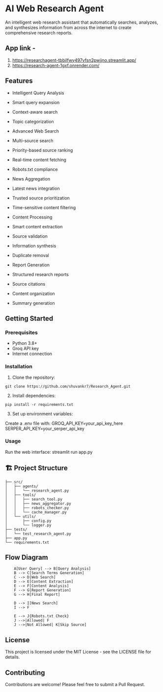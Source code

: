 # AI Web Research Agent 

An intelligent web research assistant that automatically searches, analyzes, and synthesizes information from across the internet to create comprehensive research reports.
## App link -
1. https://researchagent-tbbjlfwy497vfsn2pwjjno.streamlit.app/
2. https://research-agent-1gxf.onrender.com/

##  Features

-  Intelligent Query Analysis
  - Smart query expansion
  - Context-aware search
  - Topic categorization

-  Advanced Web Search
  - Multi-source search
  - Priority-based source ranking
  - Real-time content fetching
  - Robots.txt compliance

-  News Aggregation
  - Latest news integration
  - Trusted source prioritization
  - Time-sensitive content filtering

-  Content Processing
  - Smart content extraction
  - Source validation
  - Information synthesis
  - Duplicate removal

-  Report Generation
  - Structured research reports
  - Source citations
  - Content organization
  - Summary generation

##  Getting Started

### Prerequisites
- Python 3.8+
- Groq API key
- Internet connection

### Installation

1. Clone the repository:
```
git clone https://github.com/shuvankr7/Research_Agent.git
```
2. Install dependencies:
```
pip install -r requirements.txt
```
3. Set up environment variables:

Create a .env file with:
GROQ_API_KEY=your_api_key_here
SERPER_API_KEY=your_serper_api_key

### Usage
Run the web interface:
streamlit run app.py

## 🏗 Project Structure

```ai-web-research-agent/
├── src/
│   ├── agents/
│   │   └── research_agent.py
│   ├── tools/
│   │   ├── search_tool.py
│   │   ├── news_aggregator.py
│   │   ├── robots_checker.py
│   │   └── cache_manager.py
│   └── utils/
│       ├── config.py
│       └── logger.py
├── tests/
│   └── test_research_agent.py
├── app.py
└── requirements.txt
```

##  Flow Diagram
```graph TD
    A[User Query] --> B[Query Analysis]
    B --> C[Search Terms Generation]
    C --> D[Web Search]
    D --> E[Content Extraction]
    E --> F[Content Analysis]
    F --> G[Report Generation]
    G --> H[Final Report]
    
    D --> I[News Search]
    I --> F
    
    E --> J{Robots.txt Check}
    J -->|Allowed| F
    J -->|Not Allowed| K[Skip Source]
```

##  License
This project is licensed under the MIT License - see the LICENSE file for details.

##  Contributing
Contributions are welcome! Please feel free to submit a Pull Request.

